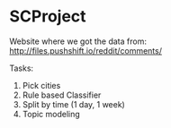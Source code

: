 # SCProject

Website where we got the data from:
http://files.pushshift.io/reddit/comments/

Tasks:

1. Pick cities
2. Rule based Classifier
3. Split by time (1 day, 1 week)
4. Topic modeling

